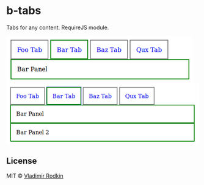 # b-tabs

Tabs for any content. RequireJS module.

![Preview](preview.png)
![Preview 2](preview2.png)

## License
MIT © [Vladimir Rodkin](https://github.com/VovanR)

